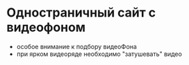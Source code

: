 # Одностраничный сайт с видеофоном
- особое внимание к подбору видеоФона
- при ярком видеоряде необходимо "затушевать" видео
